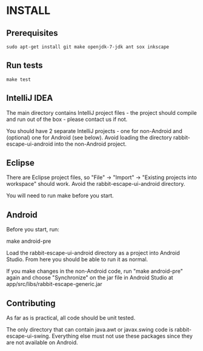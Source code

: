 INSTALL
=======

Prerequisites
-------------

    sudo apt-get install git make openjdk-7-jdk ant sox inkscape

Run tests
---------

    make test

IntelliJ IDEA
-------------

The main directory contains IntelliJ project files - the project should
compile and run out of the box - please contact us if not.

You should have 2 separate IntelliJ projects - one for non-Android and
(optional) one for Android (see below).  Avoid loading the directory
rabbit-escape-ui-android into the non-Android project.

Eclipse
-------

There are Eclipse project files, so "File" -> "Import" ->
"Existing projects into workspace" should work.  Avoid the
rabbit-escape-ui-android directory.

You will need to run make before you start.

Android
-------

Before you start, run:

make android-pre

Load the rabbit-escape-ui-android directory as a project into Android
Studio.  From here you should be able to run it as normal.

If you make changes in the non-Android code, run "make android-pre"
again and choose "Synchronize" on the jar file in Android Studio at
app/src/libs/rabbit-escape-generic.jar

Contributing
------------

As far as is practical, all code should be unit tested.

The only directory that can contain java.awt or javax.swing code is
rabbit-escape-ui-swing.  Everything else must not use these packages
since they are not available on Android.


